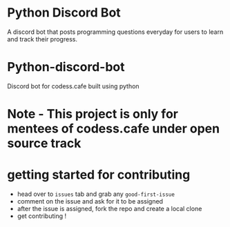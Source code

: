 # Python Discord Bot

A discord bot that posts programming questions everyday for users to learn and track their progress.


# Python-discord-bot
Discord bot for codess.cafe built using python


# Note - This project is only for mentees of codess.cafe under open source track
# getting started for contributing 
- head over to `issues` tab and grab any `good-first-issue`
- comment on the issue and ask for it to be assigned 
- after the issue is assigned, fork the repo and create a local clone
- get contributing !
